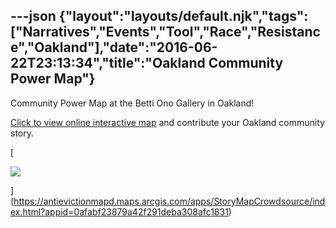 ---json
{"layout":"layouts/default.njk","tags":["Narratives","Events","Tool","Race","Resistance","Oakland"],"date":"2016-06-22T23:13:34","title":"Oakland Community Power Map"}
---

Community Power Map at the Betti Ono Gallery in Oakland!

[Click to view online interactive map](https://antievictionmapd.maps.arcgis.com/apps/StoryMapCrowdsource/index.html?appid=0afabf23879a42f291deba308afc1831) and contribute your Oakland community story.

[

![](https://images.squarespace-cdn.com/content/v1/52b7d7a6e4b0b3e376ac8ea2/1466637175873-UQNUIJ579RA5Y2A2I4IQ/ke17ZwdGBToddI8pDm48kDFU9frGYk795HWxy90aitRZw-zPPgdn4jUwVcJE1ZvWULTKcsloFGhpbD8VGAmRSamWLI2zvYWH8K3-s_4yszcp2ryTI0HqTOaaUohrI8PIOSynMnnbVUMQZEBr-g9imc1NVi-nX9rJQWGv02nYca8/image-asset.png)

](https://antievictionmapd.maps.arcgis.com/apps/StoryMapCrowdsource/index.html?appid=0afabf23879a42f291deba308afc1831)